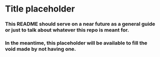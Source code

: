 # Title placeholder
### This README should serve on a near future as a general guide or just to talk about whatever this repo is meant for.
### In the meantime, this placeholder will be available to fill the void made by not having one.